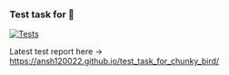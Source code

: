 ### Test task for 🐧

[![Tests](https://github.com/ansh120022/test_task_for_chunky_bird/actions/workflows/test.yml/badge.svg)](https://github.com/ansh120022/test_task_for_chunky_bird/actions/workflows/test.yml)

Latest test report here →  https://ansh120022.github.io/test_task_for_chunky_bird/